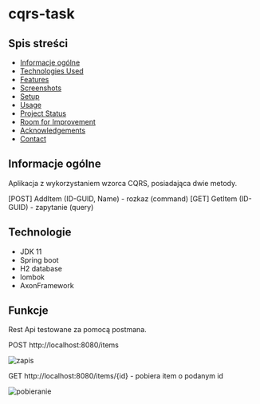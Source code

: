 # cqrs-task

## Spis streści
* [Informacje ogólne](#informacje-ogólne)
* [Technologies Used](#technologies-used)
* [Features](#features)
* [Screenshots](#screenshots)
* [Setup](#setup)
* [Usage](#usage)
* [Project Status](#project-status)
* [Room for Improvement](#room-for-improvement)
* [Acknowledgements](#acknowledgements)
* [Contact](#contact)
<!-- * [License](#license) -->


## Informacje ogólne
Aplikacja z wykorzystaniem wzorca CQRS, posiadająca  dwie metody.

[POST] AddItem (ID-GUID, Name) - rozkaz (command)
[GET] GetItem (ID-GUID) - zapytanie (query)
 

## Technologie
- JDK 11
- Spring boot
- H2 database
- lombok
- AxonFramework


## Funkcje

Rest Api testowane za pomocą postmana.

POST http://localhost:8080/items

![zapis](https://user-images.githubusercontent.com/65442274/145728114-f7d24134-7e0b-4301-8247-c18f9804e40c.PNG)

GET http://localhost:8080/items/{id} - pobiera item o podanym id

![pobieranie](https://user-images.githubusercontent.com/65442274/145728144-caf26ea9-7279-4031-a537-34d844d13c38.PNG)

